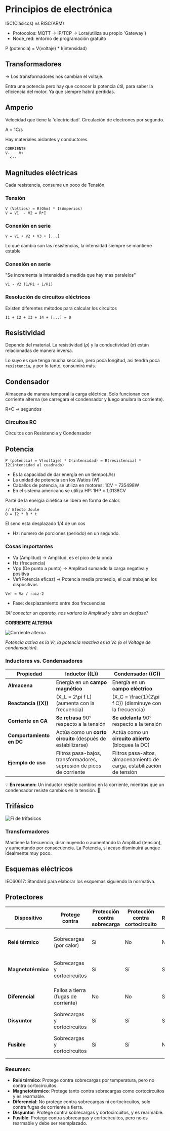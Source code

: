 # Principios de electrónica
ISC(Clásicos) vs RISC(ARM) 
- Protocolos: MQTT -> IP/TCP -> Lora(utiliza su propio 'Gateway')
- Node_red: entorno de programación gratuito 

P (potencia) = V(voltaje) * I(intensidad)
## Transformadores
-> Los transformadores nos cambian el voltaje.

Entra una potencia pero hay que conocer la potencia útil, para saber la eficiencia del motor. Ya que siempre habrá perdidas.
## Amperio
Velocidad que tiene la 'electricidad'. Circulación de electrones por segundo.

A = 1C/s

Hay materiales aislantes y conductores.
```
CORRIENTE
V-    V+
  <--
```
## Magnitudes eléctricas
Cada resistencia, consume un poco de Tensión.
### Tensión
```
V (Voltios) = R(Ohm) * I(Amperios)
V = V1  - V2 = R*I
```
### Conexión en serie

`V = V1 + V2 + V3 + [...]`

Lo que cambia son las resistencias, la intensidad siempre se mantiene estable

### Conexión en serie

"Se incrementa la intensidad a medida que hay mas paralelos"

```
V1 - V2 (1/R1 + 1/R1)
```

### Resolución de circuitos eléctricos
Existen diferentes métodos para calcular los circuitos

```
I1 + I2 + I3 + I4 + [...] = 0
```

## Resistividad
Depende del material. 
La resistividad (𝜌) y la conductividad (𝜎) están relacionadas de manera inversa.

Lo suyo es que tenga mucha sección, pero poca longitud, asi tendrá poca `resistencia`, y por lo tanto, consumirá más.

## Condensador
Almacena de manera temporal la carga eléctrica. Solo funcionan con corriente alterna (se carregara el condensador y luego anulara la corriente).

R*C -> segundos
### Circuitos RC
Circuitos con Resistencia y Condensador

## Potencia
```
P (potencia) = V(voltaje) * I(intensidad) = R(resistencia) * I2(intensidad al cuadrado)
```
- Es la capacidad de dar energía en un tiempo(J/s)
- La unidad de potencia son los Watios (W)
- Caballos de potencia, se utiliza en motores: 1CV = 735498W
- En el sistema americano se utiliza HP: 1HP = 1,0138CV

Parte de la energía cinética se libera en forma de calor.
```
// Efecto Joule
Q = I2 * R * t
```
El seno esta desplazado 1/4 de un cos

- Hz: numero de porciones (periodo) en un segundo.

### Cosas importantes
- Va (Amplitud) -> Amplitud, es el pico de la onda
- Hz (frecuencia)
- Vpp (De punto a punto) -> Amplitud sumando la carga negativa y positiva
- Vef(Potencia eficaz) -> Potencia media promedio, el cual trabajan los dispositivos

```
Vef = Va / raiz-2
```

- Fase: desplazamiento entre dos frecuencias

_?Al conectar un aparato, nos variara la Amplitud y abra un desfase?_

**CORRIENTE ALTERNA**

![Corriente alterna](../public/img/corriente_alterna.png)

_Potencia activa es la Vr, la potencia reactiva es la Vc (o el Voltage de condensación)._

### **Inductores vs. Condensadores**  

| Propiedad        | **Inductor (\(L\))**  | **Condensador (\(C\))**  |
|-----------------|----------------|----------------|
| **Almacena**    | Energía en un **campo magnético** | Energía en un **campo eléctrico** |
| **Reactancia (\(X\))** | \(X_L = 2\pi f L\) (aumenta con la frecuencia) | \(X_C = \frac{1}{2\pi f C}\) (disminuye con la frecuencia) |
| **Corriente en CA** | **Se retrasa** 90° respecto a la tensión | **Se adelanta** 90° respecto a la tensión |
| **Comportamiento en DC** | Actúa como un **corto circuito** (después de estabilizarse) | Actúa como un **circuito abierto** (bloquea la DC) |
| **Ejemplo de uso** | Filtros pasa-bajos, transformadores, supresión de picos de corriente | Filtros pasa-altos, almacenamiento de carga, estabilización de tensión |

💡 **En resumen:** Un inductor resiste cambios en la corriente, mientras que un condensador resiste cambios en la tensión. 🚀

## Trifásico

![Fi de trifasicos](../public/img/fi_trifasico.png)
### Transformadores
Mantiene la frecuencia, disminuyendo o aumentando la Amplitud (tensión), y aumentando por consecuencia. La Potencia, si acaso disminuirá aunque idealmente muy poco.

## Esquemas eléctricos
IEC60617: Standard para elaborar los esquemas siguiendo la normativa.

## Protectores


| **Dispositivo**        | **Protege contra**                  | **Protección contra sobrecarga** | **Protección contra cortocircuito** | **Rearme**  | **Características adicionales**                 |
|------------------------|-------------------------------------|----------------------------------|-------------------------------------|-------------|--------------------------------------------------|
| **Relé térmico**        | Sobrecargas (por calor)             | Sí                               | No                                  | No          | Protege principalmente a motores eléctricos.     |
| **Magnetotérmico**      | Sobrecargas y cortocircuitos        | Sí                               | Sí                                  | Sí          | Combina protección térmica y magnética.           |
| **Diferencial**         | Fallos a tierra (fugas de corriente) | No                               | No                                  | Sí          | Detecta diferencias de corriente entre fase y neutro. |
| **Disyuntor**           | Sobrecargas y cortocircuitos        | Sí                               | Sí                                  | Sí          | Se puede resetear tras un disparo.               |
| **Fusible**             | Sobrecargas y cortocircuitos        | Sí                               | Sí                                  | No          | Se quema al sobrepasar un límite de corriente.    |

### Resumen:
- **Relé térmico**: Protege contra sobrecargas por temperatura, pero no contra cortocircuitos.
- **Magnetotérmico**: Protege tanto contra sobrecargas como cortocircuitos y es rearmable.
- **Diferencial**: No protege contra sobrecargas ni cortocircuitos, solo contra fugas de corriente a tierra.
- **Disyuntor**: Protege contra sobrecargas y cortocircuitos, y es rearmable.
- **Fusible**: Protege contra sobrecargas y cortocircuitos, pero no es rearmable y debe ser reemplazado.